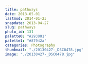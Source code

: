 ```yaml
---
title: pathways
date: 2013-05-01
lastmod: 2014-01-23
snapdate: 2013-04-27
slug: pathways
photo_id: 131
palette0: "#293001"
palette1: "#87942a"
categories: Photography
thumbnail: "./20130427-_DSC0478.jpg"
image: "./20130427-_DSC0478.jpg"
---
```


